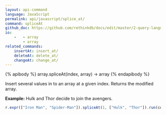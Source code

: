 ```yaml
---
layout: api-command 
language: JavaScript
permalink: api/javascript/splice_at/
command: spliceAt
github_doc: https://github.com/rethinkdb/docs/edit/master/2-query-language/api/javascript/document-manipulation/spliceAt.md
io:
    -   - array
        - array
related_commands:
    insertAt: insert_at/
    deleteAt: delete_at/
    changeAt: change_at/
---
```


{% apibody %}
array.spliceAt(index, array) → array
{% endapibody %}

Insert several values in to an array at a given index. Returns the modified array.

__Example:__ Hulk and Thor decide to join the avengers.

```js
r.expr(["Iron Man", "Spider-Man"]).spliceAt(1, ["Hulk", "Thor"]).run(conn, callback)
```

